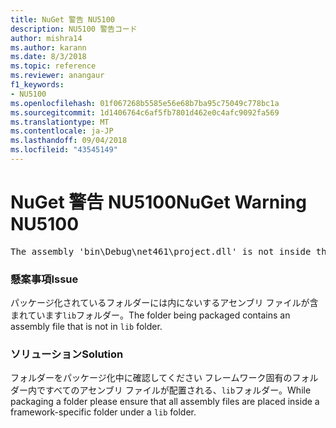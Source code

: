 ```yaml
---
title: NuGet 警告 NU5100
description: NU5100 警告コード
author: mishra14
ms.author: karann
ms.date: 8/3/2018
ms.topic: reference
ms.reviewer: anangaur
f1_keywords:
- NU5100
ms.openlocfilehash: 01f067268b5585e56e68b7ba95c75049c778bc1a
ms.sourcegitcommit: 1d1406764c6af5fb7801d462e0c4afc9092fa569
ms.translationtype: MT
ms.contentlocale: ja-JP
ms.lasthandoff: 09/04/2018
ms.locfileid: "43545149"
---
```

# <a name="nuget-warning-nu5100"></a><span data-ttu-id="be31f-103">NuGet 警告 NU5100</span><span class="sxs-lookup"><span data-stu-id="be31f-103">NuGet Warning NU5100</span></span>
<pre>The assembly 'bin\Debug\net461\project.dll' is not inside the 'lib' folder and hence it won't be added as a reference when the package is installed into a project. Move it into the 'lib' folder if it needs to be referenced.</pre>

### <a name="issue"></a><span data-ttu-id="be31f-104">懸案事項</span><span class="sxs-lookup"><span data-stu-id="be31f-104">Issue</span></span>

<span data-ttu-id="be31f-105">パッケージ化されているフォルダーには内にないするアセンブリ ファイルが含まれています`lib`フォルダー。</span><span class="sxs-lookup"><span data-stu-id="be31f-105">The folder being packaged contains an assembly file that is not in `lib` folder.</span></span>


### <a name="solution"></a><span data-ttu-id="be31f-106">ソリューション</span><span class="sxs-lookup"><span data-stu-id="be31f-106">Solution</span></span>

<span data-ttu-id="be31f-107">フォルダーをパッケージ化中に確認してください フレームワーク固有のフォルダー内ですべてのアセンブリ ファイルが配置される、`lib`フォルダー。</span><span class="sxs-lookup"><span data-stu-id="be31f-107">While packaging a folder please ensure that all assembly files are placed inside a framework-specific folder under a `lib` folder.</span></span>

